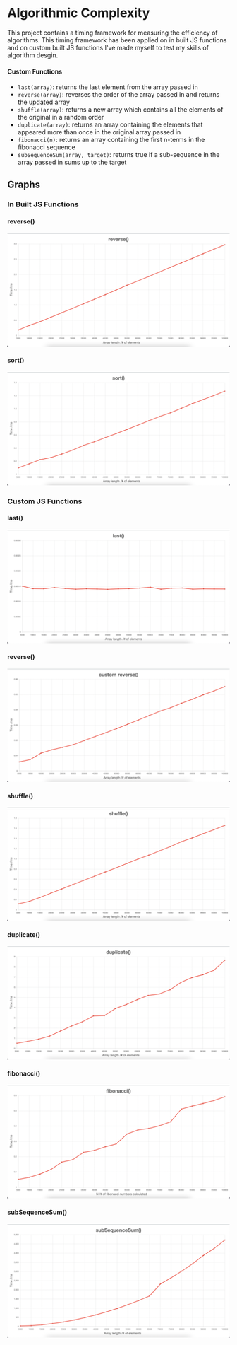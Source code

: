 # Algorithmic Complexity

This project contains a timing framework for measuring the efficiency of algorithms. This timing framework has been applied on in built JS functions and on custom built JS functions I've made myself to test my skills of algorithm desgin.

#### Custom Functions

- `last(array)`: returns the last element from the array passed in
- `reverse(array)`: reverses the order of the array passed in and returns the updated array
- `shuffle(array)`: returns a new array which contains all the elements of the original in a random order
- `duplicate(array)`: returns an array containing the elements that appeared more than once in the original array passed in
- `fibonacci(n)`: returns an array containing the first n-terms in the fibonacci sequence
- `subSequenceSum(array, target)`: returns true if a sub-sequence in the array passed in sums up to the target

## Graphs

### In Built JS Functions

#### reverse()

![Timing data for in built reverse()](graphs/in-built-reverse.png)

#### sort()

![Timing data for in built sort()](graphs/in-built-sort.png)

### Custom JS Functions

#### last()

![Timing data for custom last()](graphs/custom-last.png)

#### reverse()

![Timing data for custom reverse()](graphs/custom-reverse.png)

#### shuffle()

![Timing data for custom shuffle()](graphs/custom-shuffle.png)

#### duplicate()

![Timing data for custom duplicate()](graphs/custom-duplicate.png)

#### fibonacci()

![Timing data for custom fibonacci()](graphs/custom-fibonacci.png)

#### subSequenceSum()

![Timing data for custom subSequenceSum()](graphs/custom-sub-sequence-sum.png)
